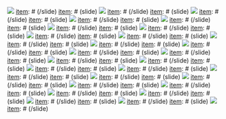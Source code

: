 [item]: # (slide)
![](images/Slide01.png)
[item]: # (/slide)
[item]: # (slide)
![](images/Slide02.png)
[item]: # (/slide)
[item]: # (slide)
![](images/Slide03.png)
[item]: # (/slide)
[item]: # (slide)
![](images/Slide04.png)
[item]: # (/slide)
[item]: # (slide)
![](images/Slide05.png)
[item]: # (/slide)
[item]: # (slide)
![](images/Slide06.png)
[item]: # (/slide)
[item]: # (slide)
![](images/Slide07.png)
[item]: # (/slide)
[item]: # (slide)
![](images/Slide08.png)
[item]: # (/slide)
[item]: # (slide)
![](images/Slide09.png)
[item]: # (/slide)
[item]: # (slide)
![](images/Slide10.png)
[item]: # (/slide)
[item]: # (slide)
![](images/Slide11.png)
[item]: # (/slide)
[item]: # (slide)
![](images/Slide12.png)
[item]: # (/slide)
[item]: # (slide)
![](images/Slide13.png)
[item]: # (/slide)
[item]: # (slide)
![](images/Slide14.png)
[item]: # (/slide)
[item]: # (slide)
![](images/Slide15.png)
[item]: # (/slide)
[item]: # (slide)
![](images/Slide16.png)
[item]: # (/slide)
[item]: # (slide)
![](images/Slide17.png)
[item]: # (/slide)
[item]: # (slide)
![](images/Slide18.png)
[item]: # (/slide)
[item]: # (slide)
![](images/Slide19.png)
[item]: # (/slide)
[item]: # (slide)
![](images/Slide20.png)
[item]: # (/slide)
[item]: # (slide)
![](images/Slide21.png)
[item]: # (/slide)
[item]: # (slide)
![](images/Slide22.png)
[item]: # (/slide)
[item]: # (slide)
![](images/Slide23.png)
[item]: # (/slide)
[item]: # (slide)
![](images/Slide24.png)
[item]: # (/slide)
[item]: # (slide)
![](images/Slide25.png)
[item]: # (/slide)
[item]: # (slide)
![](images/Slide26.png)
[item]: # (/slide)
[item]: # (slide)
![](images/Slide27.png)
[item]: # (/slide)
[item]: # (slide)
![](images/Slide28.png)
[item]: # (/slide)
